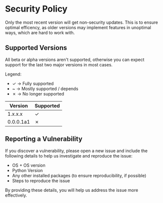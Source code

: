 # Security Policy

Only the most recent version will get non-security updates. This is to ensure optimal efficency, as older versions may implement features in unoptimal ways, which are hard to work with.

## Supported Versions

All beta or alpha versions aren't supported, otherwise you can expect support for the last two major versions in most cases.

Legend:
- ✓ -> Fully supported
- ~ -> Mostly supported / depends
- ✗ -> No longer supported

| Version   | Supported |
|-----------|-----------|
| 1.x.x.x   | ✓         |
| 0.0.0.1a1 | ✗         |

## Reporting a Vulnerability

If you discover a vulnerability, please open a new issue and include the following details to help us investigate and reproduce the issue:
- OS + OS version
- Python Version
- Any other installed packages (to ensure reproducibility, if possible)
- Steps to reproduce the issue

By providing these details, you will help us address the issue more effectively.
